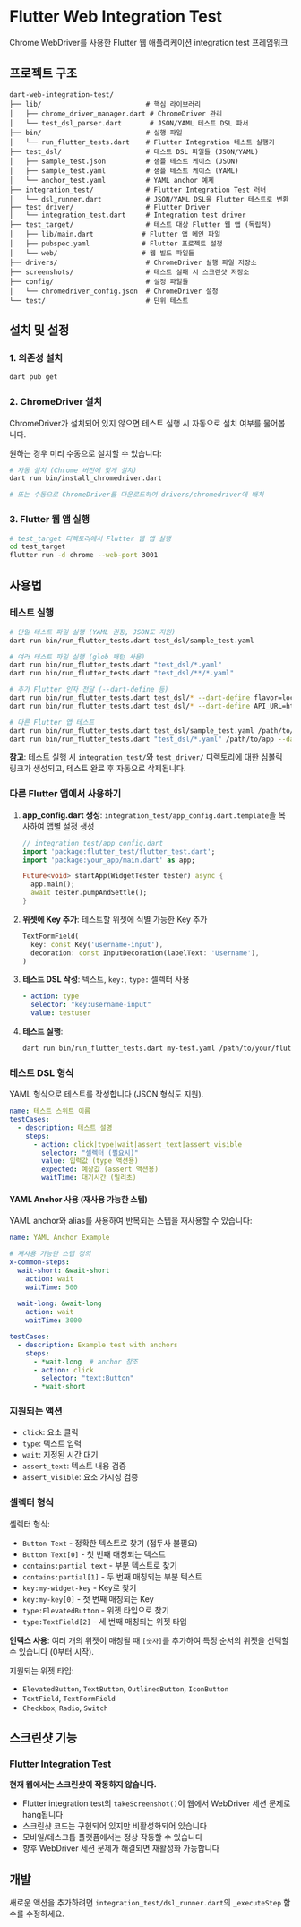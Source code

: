 # Flutter Web Integration Test

Chrome WebDriver를 사용한 Flutter 웹 애플리케이션 integration test 프레임워크

## 프로젝트 구조

```
dart-web-integration-test/
├── lib/                          # 핵심 라이브러리
│   ├── chrome_driver_manager.dart # ChromeDriver 관리
│   └── test_dsl_parser.dart       # JSON/YAML 테스트 DSL 파서
├── bin/                          # 실행 파일
│   └── run_flutter_tests.dart    # Flutter Integration 테스트 실행기
├── test_dsl/                     # 테스트 DSL 파일들 (JSON/YAML)
│   ├── sample_test.json          # 샘플 테스트 케이스 (JSON)
│   ├── sample_test.yaml          # 샘플 테스트 케이스 (YAML)
│   └── anchor_test.yaml          # YAML anchor 예제
├── integration_test/             # Flutter Integration Test 러너
│   └── dsl_runner.dart           # JSON/YAML DSL을 Flutter 테스트로 변환
├── test_driver/                  # Flutter Driver
│   └── integration_test.dart     # Integration test driver
├── test_target/                  # 테스트 대상 Flutter 웹 앱 (독립적)
│   ├── lib/main.dart            # Flutter 앱 메인 파일
│   ├── pubspec.yaml             # Flutter 프로젝트 설정
│   └── web/                     # 웹 빌드 파일들
├── drivers/                      # ChromeDriver 실행 파일 저장소
├── screenshots/                  # 테스트 실패 시 스크린샷 저장소
├── config/                       # 설정 파일들
│   └── chromedriver_config.json  # ChromeDriver 설정
└── test/                         # 단위 테스트
```

## 설치 및 설정

### 1. 의존성 설치
```bash
dart pub get
```

### 2. ChromeDriver 설치
ChromeDriver가 설치되어 있지 않으면 테스트 실행 시 자동으로 설치 여부를 물어봅니다.

원하는 경우 미리 수동으로 설치할 수 있습니다:

```bash
# 자동 설치 (Chrome 버전에 맞게 설치)
dart run bin/install_chromedriver.dart

# 또는 수동으로 ChromeDriver를 다운로드하여 drivers/chromedriver에 배치
```

### 3. Flutter 웹 앱 실행
```bash
# test_target 디렉토리에서 Flutter 웹 앱 실행
cd test_target
flutter run -d chrome --web-port 3001
```



## 사용법

### 테스트 실행

```bash
# 단일 테스트 파일 실행 (YAML 권장, JSON도 지원)
dart run bin/run_flutter_tests.dart test_dsl/sample_test.yaml

# 여러 테스트 파일 실행 (glob 패턴 사용)
dart run bin/run_flutter_tests.dart "test_dsl/*.yaml"
dart run bin/run_flutter_tests.dart "test_dsl/**/*.yaml"

# 추가 Flutter 인자 전달 (--dart-define 등)
dart run bin/run_flutter_tests.dart test_dsl/* --dart-define flavor=local
dart run bin/run_flutter_tests.dart test_dsl/* --dart-define API_URL=https://api.example.com

# 다른 Flutter 앱 테스트
dart run bin/run_flutter_tests.dart test_dsl/sample_test.yaml /path/to/flutter/app
dart run bin/run_flutter_tests.dart "test_dsl/*.yaml" /path/to/app --dart-define ENV=prod
```

**참고**: 테스트 실행 시 `integration_test/`와 `test_driver/` 디렉토리에 대한 심볼릭 링크가 생성되고, 테스트 완료 후 자동으로 삭제됩니다.

### 다른 Flutter 앱에서 사용하기

1. **app_config.dart 생성**: `integration_test/app_config.dart.template`을 복사하여 앱별 설정 생성
   ```dart
   // integration_test/app_config.dart
   import 'package:flutter_test/flutter_test.dart';
   import 'package:your_app/main.dart' as app;

   Future<void> startApp(WidgetTester tester) async {
     app.main();
     await tester.pumpAndSettle();
   }
   ```

2. **위젯에 Key 추가**: 테스트할 위젯에 식별 가능한 Key 추가
   ```dart
   TextFormField(
     key: const Key('username-input'),
     decoration: const InputDecoration(labelText: 'Username'),
   )
   ```

3. **테스트 DSL 작성**: 텍스트, `key:`, `type:` 셀렉터 사용
   ```yaml
   - action: type
     selector: "key:username-input"
     value: testuser
   ```

4. **테스트 실행**:
   ```bash
   dart run bin/run_flutter_tests.dart my-test.yaml /path/to/your/flutter/app
   ```



### 테스트 DSL 형식

YAML 형식으로 테스트를 작성합니다 (JSON 형식도 지원).

```yaml
name: 테스트 스위트 이름
testCases:
  - description: 테스트 설명
    steps:
      - action: click|type|wait|assert_text|assert_visible
        selector: "셀렉터 (필요시)"
        value: 입력값 (type 액션용)
        expected: 예상값 (assert 액션용)
        waitTime: 대기시간 (밀리초)
```

#### YAML Anchor 사용 (재사용 가능한 스텝)

YAML anchor와 alias를 사용하여 반복되는 스텝을 재사용할 수 있습니다:

```yaml
name: YAML Anchor Example

# 재사용 가능한 스텝 정의
x-common-steps:
  wait-short: &wait-short
    action: wait
    waitTime: 500
  
  wait-long: &wait-long
    action: wait
    waitTime: 3000

testCases:
  - description: Example test with anchors
    steps:
      - *wait-long  # anchor 참조
      - action: click
        selector: "text:Button"
      - *wait-short
```

### 지원되는 액션

- `click`: 요소 클릭
- `type`: 텍스트 입력
- `wait`: 지정된 시간 대기
- `assert_text`: 텍스트 내용 검증
- `assert_visible`: 요소 가시성 검증

### 셀렉터 형식

셀렉터 형식:
- `Button Text` - 정확한 텍스트로 찾기 (접두사 불필요)
- `Button Text[0]` - 첫 번째 매칭되는 텍스트
- `contains:partial text` - 부분 텍스트로 찾기
- `contains:partial[1]` - 두 번째 매칭되는 부분 텍스트
- `key:my-widget-key` - Key로 찾기
- `key:my-key[0]` - 첫 번째 매칭되는 Key
- `type:ElevatedButton` - 위젯 타입으로 찾기
- `type:TextField[2]` - 세 번째 매칭되는 위젯 타입

**인덱스 사용**: 여러 개의 위젯이 매칭될 때 `[숫자]`를 추가하여 특정 순서의 위젯을 선택할 수 있습니다 (0부터 시작).

지원되는 위젯 타입:
- `ElevatedButton`, `TextButton`, `OutlinedButton`, `IconButton`
- `TextField`, `TextFormField`
- `Checkbox`, `Radio`, `Switch`

## 스크린샷 기능

### Flutter Integration Test
**현재 웹에서는 스크린샷이 작동하지 않습니다.**

- Flutter integration test의 `takeScreenshot()`이 웹에서 WebDriver 세션 문제로 hang됩니다
- 스크린샷 코드는 구현되어 있지만 비활성화되어 있습니다
- 모바일/데스크톱 플랫폼에서는 정상 작동할 수 있습니다
- 향후 WebDriver 세션 문제가 해결되면 재활성화 가능합니다

## 개발

새로운 액션을 추가하려면 `integration_test/dsl_runner.dart`의 `_executeStep` 함수를 수정하세요.
